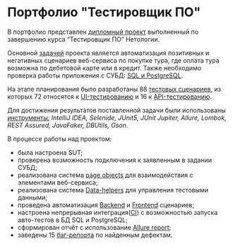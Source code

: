 # Портфолио "Тестировщик ПО" #

В портфолио представлен [дипломный проект](https://github.com/GOODRUS/diplom2023) выполненный по завершению курса “Тестировщик ПО” Нетологии.

Основной [задачей](https://github.com/GOODRUS/diplom2023/blob/main/docs/Task.md#задача) проекта является автоматизация позитивных и негативных сценариев веб-сервиса по покупке тура, где оплата тура возможна по дебетовой карте или в кредит. Также необходимо проверка работы приложения с СУБД: [SQL и PostgreSQL](https://github.com/GOODRUS/diplom2023/blob/main/docs/Task.md#субд).

На этапе планирования было разработаны 88 [тестовых сценариев](https://github.com/GOODRUS/diplom2023/blob/main/docs/Plan.md#перечень-автоматизируемых-сценариев), из которых 72 относятся к [UI-тестированию](https://github.com/GOODRUS/diplom2023/blob/main/docs/Plan.md#frontend-сценарии#L3) и 16 к [API-тестированию](https://github.com/GOODRUS/diplom2023/blob/main/docs/Plan.md#backend-сценарии).

Для достижения результатов поставленной задачи были использованы [инструменты:](https://github.com/GOODRUS/diplom2023/blob/main/docs/Plan.md#перечень-используемых-инструментов-с-обоснованием-выбора) _IntelliJ IDEA, Selenide, JUnit5, JUnit Jupiter, Allure, Lombok, REST Assured, JavaFaker, DBUtils, Gson_.

В процессе работы над проектом:
- была настроена SUT;
- проверена возможность подключения к заявленным в задании СУБД;
- реализована система [page objects](https://github.com/GOODRUS/diplom2023/tree/main/src/test/java/ru/netology/page) для взаимодействия с элементами веб-сервиса;
- реализована система [Data-helpers](https://github.com/GOODRUS/diplom2023/tree/main/src/test/java/ru/netology/data) для управления тестовыми данными;
- проведена автоматизация [Backend](https://github.com/GOODRUS/diplom2023/tree/main/src/test/java/ru/netology/test/Backend) и [Frontend](https://github.com/GOODRUS/diplom2023/tree/main/src/test/java/ru/netology/test/Frontend) сценариев;
- настроена непрерывная интеграция([CI](https://ci.appveyor.com/project/GOODRUS/diplom2023)) с возможностью запуска авто-тестов в БД SQL и PostgreSQL;
- сформирован отчёт с использование [Allure report](https://github.com/GOODRUS/diplom2023/blob/main/docs/Report.md#отчёт-по-итогам-тестирования);
- заведены 15 [баг-репорта](https://github.com/GOODRUS/diplom2023/issues) по найденным дефектам. 
